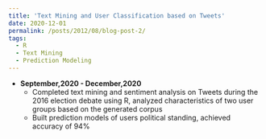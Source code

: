 ```yaml
---
title: 'Text Mining and User Classification based on Tweets'
date: 2020-12-01
permalink: /posts/2012/08/blog-post-2/
tags:
  - R
  - Text Mining
  - Prediction Modeling
---
```


* **September,2020 - December,2020** 
    * Completed text mining and sentiment analysis on Tweets during the 2016 election debate using R, analyzed characteristics of two user groups based on the generated corpus
    * Built prediction models of users political standing, achieved accuracy of 94%


